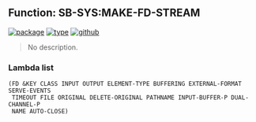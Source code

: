 ## Function: SB-SYS:MAKE-FD-STREAM
[![package](https://img.shields.io/badge/Package-SB--SYS-5f9ea0.svg?style=social&colorA=999999)](../) [![type](https://img.shields.io/badge/Type-Function-5f9ea0.svg?style=social&colorA=999999)](../#function) [![github](https://img.shields.io/badge/GitHub-View_the_source-5f9ea0.svg?style=social&colorA=999999&logo=github)](https://github.com/sbcl/sbcl/blob/master/src/code/fd-stream.lisp/) 

> No description.

### Lambda list
```
(FD &KEY CLASS INPUT OUTPUT ELEMENT-TYPE BUFFERING EXTERNAL-FORMAT SERVE-EVENTS
 TIMEOUT FILE ORIGINAL DELETE-ORIGINAL PATHNAME INPUT-BUFFER-P DUAL-CHANNEL-P
 NAME AUTO-CLOSE)
```
